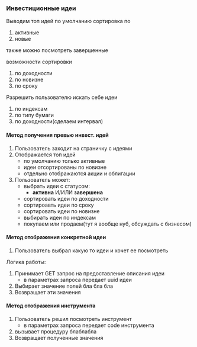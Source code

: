 ### Инвестиционные идеи

Выводим топ идей
по умолчанию сортировка по 
1. активные
2. новые

также можно посмотреть завершенные

возможности сортировки 
1. по доходности
2. по новизне
3. по сроку

Разрешить пользователю искать себе идеи
1. по индексам
2. по типу бумаги
3. по доходности(сделаем интервал)

#### Метод получения превью инвест. идей

1. Пользователь заходит на страничку с идеями
1. Отображается топ идей
    * по умолчанию только активные
    * идеи отсортированы по новизне
    * отдельно отображаются акции и облигации
1. Пользователь может:
    * выбрать идеи с статусом:
        * **активна** И/ИЛИ **завершена**
    * сортировать идеи по доходности
    * сортироавть идеи по сроку
    * сортировать идеи по новизне
    * выбирать идеи по индексам
    * покупаем или продаем(тут я вообще нуб, обсуждать с бизнесом)
    
            
    
#### Метод отображения конкретной идеи

1. Пользователь выбрал какую то идеи и хочет ее посмотреть

Логика работы:

1. Принимает GET запрос на предоставление описания идеи
    * в параметрах запроса передает uuid идеи
2. Выбирает значение полей бла бла бла
3. Возвращает эти значения    

#### Метод отображения инструмента

1. Пользователь решил посмотреть инструмент
    * в параметрах запроса передает code инструмента
2. вызывает процедуру блаблабла
3. Возвращает полученные значения     

 

